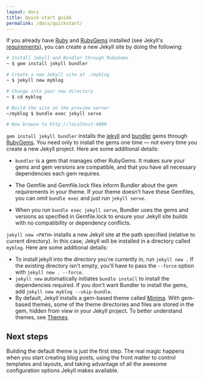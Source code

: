 ```yaml
---
layout: docs
title: Quick-start guide
permalink: /docs/quickstart/
---
```


If you already have [Ruby](https://www.ruby-lang.org/en/downloads/) and [RubyGems](https://rubygems.org/pages/download) installed (see Jekyll's [requirements](/docs/installation/#requirements/)), you can create a new Jekyll site by doing the following:

```sh
# Install Jekyll and Bundler through RubyGems
~ $ gem install jekyll bundler 

# Create a new Jekyll site at ./myblog
~ $ jekyll new myblog 

# Change into your new directory
~ $ cd myblog

# Build the site on the preview server
~/myblog $ bundle exec jekyll serve 

# Now browse to http://localhost:4000
```

`gem install jekyll bundler` installs the [jekyll](https://rubygems.org/gems/jekyll/) and [bundler](https://rubygems.org/gems/bundler) gems through [RubyGems](https://rubygems.org/). You need only to install the gems one time &mdash; not every time you create a new Jekyll project. Here are some additional details:

* `bundler` is a gem that manages other RubyGems. It makes sure your gems and gem versions are compatible, and that you have all necessary dependencies each gem requires. 
* The Gemfile and Gemfile.lock files inform Bundler about the gem requirements in your theme. If your theme doesn't have these Gemfiles, you can omit `bundle exec` and just run `jekyll serve`.

* When you run `bundle exec jekyll serve`, Bundler uses the gems and versions as specified in Gemfile.lock to ensure your Jekyll site builds with no compatibility or dependency conflicts.

`jekyll new <PATH>` installs a new Jekyll site at the path specified (relative to current directory). In this case, Jekyll will be installed in a directory called `myblog`. Here are some additional details:

* To install jekyll into the directory you're currently in, run `jekyll new .` If the existing directory isn't empty, you'll have to pass the `--force` option with `jekyll new . --force`.  
* `jekyll new` automatically initiates `bundle install` to install the dependencies required. If you don't want Bundler to install the gems, add `jekyll new myblog --skip-bundle`.
* By default, Jekyll installs a gem-based theme called [Minima](https://github.com/jekyll/minima). With gem-based themes, some of the theme directories and files are stored in the gem, hidden from view in your Jekyll project. To better understand themes, see [Themes](../themes).

## Next steps

Building the default theme is just the first step. The real magic happens when you start creating blog posts, using the front matter to control templates and layouts, and taking advantage of all the awesome configuration options Jekyll makes available.
